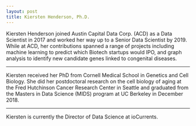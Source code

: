 ```yaml
---
layout: post
title: Kiersten Henderson, Ph.D.
---
```

Kiersten Henderson joined Austin Capital Data Corp. (ACD) as a Data Scientist in 2017 and worked her way up to a Senior Data Scientist by 2019.  While at ACD, her contributions spanned a range of projects including machine learning to predict which Biotech startups would IPO, and graph analysis to identify new candidate genes linked to congenital diseases.

-----

Kiersten received her PhD from Cornell Medical School in Genetics and Cell Biology. She did her postdoctoral research on the cell biology of aging at the Fred Hutchinson Cancer Research Center in Seattle and graduated from the Masters in Data Science (MIDS) program at UC Berkeley in December 2018. 

-----

Kiersten is currently the Director of Data Science at ioCurrents.
